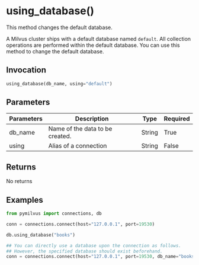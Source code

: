 # using_database()

This method changes the default database.

A Milvus cluster ships with a default database named `default`. All collection operations are performed within the default database. You can use this method to change the default database.

## Invocation

```python
using_database(db_name, using="default")
```

## Parameters

| Parameters | Description                     | Type   | Required |
|------------|---------------------------------|--------|----------|
| db_name    | Name of the data to be created. | String | True     |
| using      | Alias of a connection           | String | False    |

## Returns

No returns

## Examples

```python
from pymilvus import connections, db

conn = connections.connect(host="127.0.0.1", port=19530)

db.using_database("books")

## You can directly use a database upon the connection as follows.
## However, the specified database should exist beforehand.
conn = connections.connect(host="127.0.0.1", port=19530, db_name="books")
```
